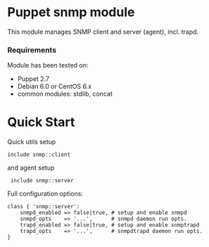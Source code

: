 # Puppet snmp module

This module manages SNMP client and server (agent), incl. trapd.

### Requirements

Module has been tested on:

* Puppet 2.7
* Debian 6.0 or CentOS 6.x
* common modules: stdlib, concat

# Quick Start

Quick utils setup

    include snmp::client

and agent setup

     include snmp::server

Full configuration options:

    class { 'snmp::server':
        snmpd_enabled => false|true, # setup and enable snmpd
        snmpd_opts    => '...',      # snmpd daemon run opts.
        trapd_enabled => false|true, # setup and enable snmptrapd
        trapd_opts    => '...',      # snmpdtrapd daemon run opts.
    }
